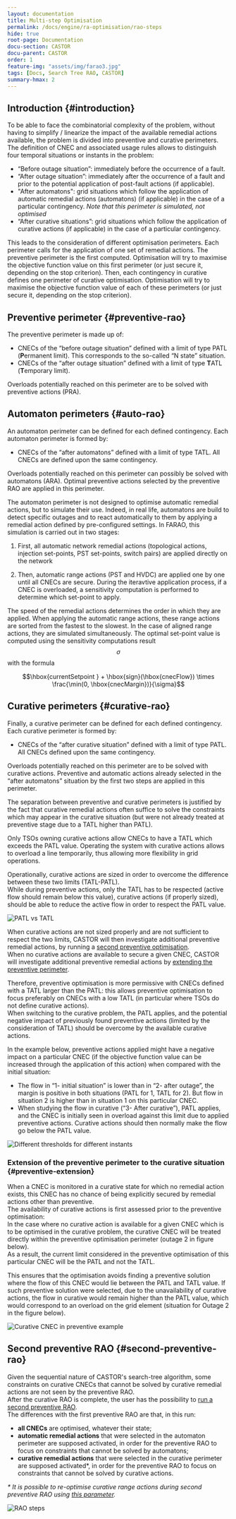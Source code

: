 ```yaml
---
layout: documentation
title: Multi-step Optimisation
permalink: /docs/engine/ra-optimisation/rao-steps
hide: true
root-page: Documentation
docu-section: CASTOR
docu-parent: CASTOR
order: 1
feature-img: "assets/img/farao3.jpg"
tags: [Docs, Search Tree RAO, CASTOR]
summary-hmax: 2
---
```


## Introduction {#introduction}

To be able to face the combinatorial complexity of the problem, without having to simplify / linearize the impact of the available remedial actions available, the problem is divided into preventive and curative perimeters.  
The definition of CNEC and associated usage rules allows to distinguish four temporal situations or instants in the problem:
- “Before outage situation”: immediately before the occurrence of a fault. 
- “After outage situation”: immediately after the occurrence of a fault and prior to the potential application 
of post-fault actions (if applicable).
- "After automatons": grid situations which follow the application of automatic remedial actions (automatons) 
(if applicable) in the case of a particular contingency. *Note that this perimeter is simulated, not optimised*
- “After curative situations”: grid situations which follow the application of curative actions 
(if applicable) in the case of a particular contingency.

This leads to the consideration of different optimisation perimeters. Each perimeter calls for the application of one 
set of remedial actions. The preventive perimeter is the first computed. Optimisation will try to maximise the objective 
function value on this first perimeter (or just secure it, depending on the stop criterion). Then, each contingency in 
curative defines one perimeter of curative optimisation. Optimisation will try to maximise the objective function value 
of each of these perimeters (or just secure it, depending on the stop criterion).

## Preventive perimeter {#preventive-rao}

The preventive perimeter is made up of:
- CNECs of the “before outage situation” defined with a limit of type PATL (**P**ermanent limit). This corresponds to the so-called “N state” situation. 
- CNECs of the “after outage situation” defined with a limit of type **T**ATL (**T**emporary limit).

Overloads potentially reached on this perimeter are to be solved with preventive actions (PRA).

## Automaton perimeters {#auto-rao}

An automaton perimeter can be defined for each defined contingency. Each automaton perimeter is formed by:
- CNECs of the “after automatons” defined with a limit of type TATL. All CNECs are defined upon the same contingency.

Overloads potentially reached on this perimeter can possibly be solved with automatons (ARA). 
Optimal preventive actions selected by the preventive RAO are applied in this perimeter.  

The automaton perimeter is not designed to optimise automatic remedial actions, but to simulate their use. Indeed, in real life, automatons are build to detect specific outages and to react automatically to them by applying a remedial action defined by pre-configured settings. In FARAO, this simulation is carried out in two stages:

1. First, all automatic network remedial actions (topological actions, injection set-points, PST set-points, switch pairs) are applied directly on the network

2. Then, automatic range actions (PST and HVDC) are applied one by one until all CNECs are secure. During the iteravtive application process, if a CNEC is overloaded, a sensitivity computation is performed to determine which set-point to apply.

The speed of the remedial actions determines the order in which they are applied. When applying the automatic range actions, these range actions are sorted from the fastest to the slowest. In the case of aligned range actions, they are simulated simultaneously. The optimal set-point value is computed using the sensitivity computations result $$\sigma$$ with the formula

$$\hbox{currentSetpoint } + \hbox{sign}(\hbox{cnecFlow}) \times \frac{\min(0, \hbox{cnecMargin})}{\sigma}$$

## Curative perimeters {#curative-rao}

Finally, a curative perimeter can be defined for each defined contingency. Each curative perimeter is formed by:
- CNECs of the “after curative situation” defined with a limit of type PATL. All CNECs defined upon the same contingency.

Overloads potentially reached on this perimeter are to be solved with curative actions. 
Preventive and automatic actions already selected in the “after automatons” situation by the first two steps are applied 
in this perimeter.

The separation between preventive and curative perimeters is justified by the fact that curative remedial actions 
often suffice to solve the constraints which may appear in the curative situation (but were not already treated at 
preventive stage due to a TATL higher than PATL).  

Only TSOs owning curative actions allow CNECs to have a TATL which exceeds the PATL value. Operating the system with 
curative actions allows to overload a line temporarily, thus allowing more flexibility in grid operations.

Operationally, curative actions are sized in order to overcome the difference between these two limits (TATL-PATL).  
While during preventive actions, only the TATL has to be respected (active flow should remain below this value), 
curative actions (if properly sized), should be able to reduce the active flow in order to respect the PATL value.  

![PATL vs TATL](/assets/img/patl-tatl.png)

When curative actions are not sized properly and are not sufficient to respect the two limits, CASTOR will then 
investigate additional preventive remedial actions, by running a [second preventive optimisation](#second-preventive-rao).  
When no curative actions are available to secure a given CNEC, CASTOR will investigate additional preventive remedial 
actions by [extending the preventive perimeter](#preventive-extension).

Therefore, preventive optimisation is more permissive with CNECs defined with a TATL larger than the PATL: this allows
preventive optimisation to focus preferably on CNECs with a low TATL (in particular where TSOs do not define curative
actions).  
When switching to the curative problem, the PATL applies, and the potential negative impact of previously found
preventive actions (limited by the consideration of TATL) should be overcome by the available curative actions.

In the example below, preventive actions applied might have a negative impact on a particular CNEC (if the objective
function value can be increased through the application of this action) when compared with the initial situation:
- The flow in “1- initial situation” is lower than in “2- after outage”, the margin is positive in both situations (PATL
  for 1, TATL for 2). But flow in situation 2 is higher than in situation 1 on this particular CNEC.
- When studying the flow in curative (“3- After curative”), PATL applies, and the CNEC is initially seen in overload
  against this limit due to applied preventive actions. Curative actions should then normally make the flow go below the
  PATL value.

![Different thresholds for different instants](/assets/img/curative1.png)

### Extension of the preventive perimeter to the curative situation {#preventive-extension}

When a CNEC is monitored in a curative state for which no remedial action exists, this CNEC has no chance of being 
explicitly secured by remedial actions other than preventive.  
The availability of curative actions is first assessed prior to the preventive optimisation:  
In the case where no curative action is available for a given CNEC which is to be optimised in the curative problem, 
the curative CNEC will be treated directly within the preventive optimisation perimeter (outage 2 in figure below).  
As a result, the current limit considered in the preventive optimisation of this particular CNEC will be the PATL 
and not the TATL.

This ensures that the optimisation avoids finding a preventive solution where the flow of this CNEC would lie between 
the PATL and TATL value. If such preventive solution were selected, due to the unavailability of curative actions, 
the flow in curative would remain higher than the PATL value, which would correspond to an overload on the grid element 
(situation for Outage 2 in the figure below).

![Curative CNEC in preventive example](/assets/img/curative2.png)

## Second preventive RAO {#second-preventive-rao}
Given the sequential nature of CASTOR's search-tree algorithm, some constraints on curative CNECs that cannot be solved 
by curative remedial actions are not seen by the preventive RAO.  
After the curative RAO is complete, the user has the possibility to [run a second preventive RAO](/docs/parameters#second-preventive-rao).  
The differences with the first preventive RAO are that, in this run:
- **all CNECs** are optimised, whatever their state;
- **automatic remedial actions** that were selected in the automaton perimeter are supposed activated, in order for 
  the preventive RAO to focus on constraints that cannot be solved by automatons;
- **curative remedial actions** that were selected in the curative perimeter are supposed activated*, in order for
  the preventive RAO to focus on constraints that cannot be solved by curative actions.  
  
_* It is possible to re-optimise curative range actions during second preventive RAO using [this parameter](/docs/parameters#second-preventive-re-optimize-curative-range-actions)._

![RAO steps](/assets/img/rao_steps.png)  
